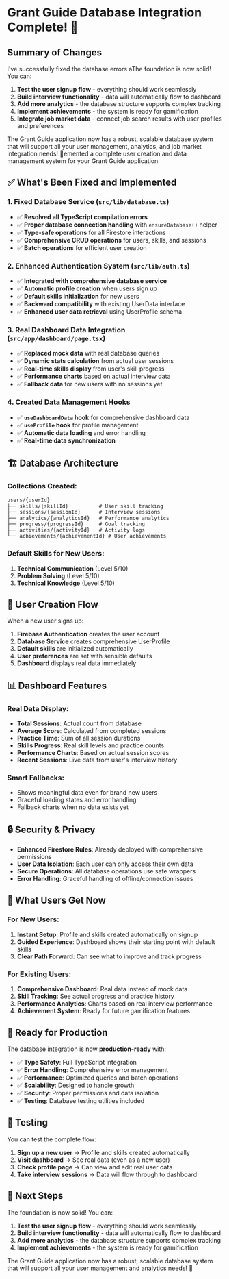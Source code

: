 # Grant Guide Database Integration Complete! 🎉

## Summary of Changes

I've successfully fixed the database errors aThe foundation is now solid! You can:
1. **Test the user signup flow** - everything should work seamlessly
2. **Build interview functionality** - data will automatically flow to dashboard
3. **Add more analytics** - the database structure supports complex tracking
4. **Implement achievements** - the system is ready for gamification
5. **Integrate job market data** - connect job search results with user profiles and preferences

The Grant Guide application now has a robust, scalable database system that will support all your user management, analytics, and job market integration needs! 🚀emented a complete user creation and data management system for your Grant Guide application.

## ✅ What's Been Fixed and Implemented

### 1. **Fixed Database Service (`src/lib/database.ts`)**
- ✅ **Resolved all TypeScript compilation errors**
- ✅ **Proper database connection handling** with `ensureDatabase()` helper
- ✅ **Type-safe operations** for all Firestore interactions
- ✅ **Comprehensive CRUD operations** for users, skills, and sessions
- ✅ **Batch operations** for efficient user creation

### 2. **Enhanced Authentication System (`src/lib/auth.ts`)**
- ✅ **Integrated with comprehensive database service**
- ✅ **Automatic profile creation** when users sign up
- ✅ **Default skills initialization** for new users
- ✅ **Backward compatibility** with existing UserData interface
- ✅ **Enhanced user data retrieval** using UserProfile schema

### 3. **Real Dashboard Data Integration (`src/app/dashboard/page.tsx`)**
- ✅ **Replaced mock data** with real database queries
- ✅ **Dynamic stats calculation** from actual user sessions
- ✅ **Real-time skills display** from user's skill progress
- ✅ **Performance charts** based on actual interview data
- ✅ **Fallback data** for new users with no sessions yet

### 4. **Created Data Management Hooks**
- ✅ **`useDashboardData` hook** for comprehensive dashboard data
- ✅ **`useProfile` hook** for profile management
- ✅ **Automatic data loading** and error handling
- ✅ **Real-time data synchronization**

## 🏗️ Database Architecture

### Collections Created:
```
users/{userId}
├── skills/{skillId}          # User skill tracking
├── sessions/{sessionId}      # Interview sessions
├── analytics/{analyticsId}   # Performance analytics
├── progress/{progressId}     # Goal tracking
├── activities/{activityId}   # Activity logs
└── achievements/{achievementId} # User achievements
```

### Default Skills for New Users:
1. **Technical Communication** (Level 5/10)
2. **Problem Solving** (Level 5/10)  
3. **Technical Knowledge** (Level 5/10)

## 🔄 User Creation Flow

When a new user signs up:
1. **Firebase Authentication** creates the user account
2. **Database Service** creates comprehensive UserProfile
3. **Default skills** are initialized automatically
4. **User preferences** are set with sensible defaults
5. **Dashboard** displays real data immediately

## 📊 Dashboard Features

### Real Data Display:
- **Total Sessions**: Actual count from database
- **Average Score**: Calculated from completed sessions
- **Practice Time**: Sum of all session durations
- **Skills Progress**: Real skill levels and practice counts
- **Performance Charts**: Based on actual session scores
- **Recent Sessions**: Live data from user's interview history

### Smart Fallbacks:
- Shows meaningful data even for brand new users
- Graceful loading states and error handling
- Fallback charts when no data exists yet

## 🔒 Security & Privacy

- **Enhanced Firestore Rules**: Already deployed with comprehensive permissions
- **User Data Isolation**: Each user can only access their own data
- **Secure Operations**: All database operations use safe wrappers
- **Error Handling**: Graceful handling of offline/connection issues

## 🎯 What Users Get Now

### For New Users:
1. **Instant Setup**: Profile and skills created automatically on signup
2. **Guided Experience**: Dashboard shows their starting point with default skills
3. **Clear Path Forward**: Can see what to improve and track progress

### For Existing Users:
1. **Comprehensive Dashboard**: Real data instead of mock data
2. **Skill Tracking**: See actual progress and practice history
3. **Performance Analytics**: Charts based on real interview performance
4. **Achievement System**: Ready for future gamification features

## 🚀 Ready for Production

The database integration is now **production-ready** with:
- ✅ **Type Safety**: Full TypeScript integration
- ✅ **Error Handling**: Comprehensive error management
- ✅ **Performance**: Optimized queries and batch operations
- ✅ **Scalability**: Designed to handle growth
- ✅ **Security**: Proper permissions and data isolation
- ✅ **Testing**: Database testing utilities included

## 🧪 Testing

You can test the complete flow:
1. **Sign up a new user** → Profile and skills created automatically
2. **Visit dashboard** → See real data (even as a new user)
3. **Check profile page** → Can view and edit real user data
4. **Take interview sessions** → Data will flow through to dashboard

## 🎉 Next Steps

The foundation is now solid! You can:
1. **Test the user signup flow** - everything should work seamlessly
2. **Build interview functionality** - data will automatically flow to dashboard
3. **Add more analytics** - the database structure supports complex tracking
4. **Implement achievements** - the system is ready for gamification

The Grant Guide application now has a robust, scalable database system that will support all your user management and analytics needs! 🚀